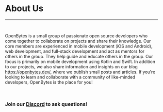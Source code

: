 #  About Us

***

<br/>

OpenBytes is a small group of passionate open source developers who come together to collaborate on projects and share their knowledge. Our core members are experienced in mobile development (iOS and Android), web development, and full-stack development and act as mentors for others in the group. They help guide and educate others in the group. Our focus is primarily on mobile development using Kotlin and Swift. In addition to our projects, we also share information and insights on our blog https://openbytes.dev/, where we publish small posts and articles. If you're looking to learn and collaborate with a community of like-minded developers, OpenBytes is the place for you!

<br/>

### Join our [Discord](https://discord.gg/5KUsqVvwkw) to ask questions!
